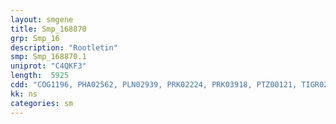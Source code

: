 ```yaml
---
layout: smgene
title: Smp_168870
grp: Smp_16
description: "Rootletin"
smp: Smp_168870.1
uniprot: "C4QKF3"
length:  5925
cdd: "COG1196, PHA02562, PLN02939, PRK02224, PRK03918, PTZ00121, TIGR02168, TIGR04523, cd09248, cl14649, pfam01576, pfam07888"
kk: ns
categories: sm
---
```

